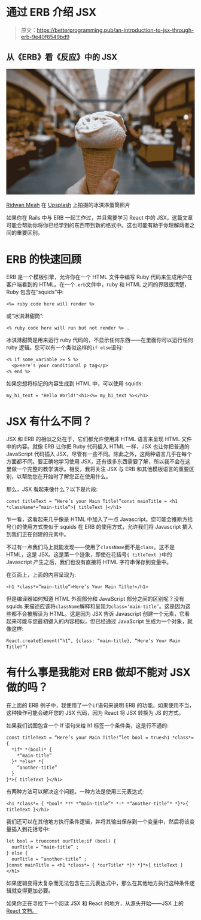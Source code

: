 # 通过 ERB 介绍 JSX

> 原文：<https://betterprogramming.pub/an-introduction-to-jsx-through-erb-9e40f6549bd9>

## 从《ERB》看《反应》中的 JSX

![](img/6b8c80eb4de07140060661a72e81d981.png)

[Ridwan Meah](https://unsplash.com/@riddywankenobi) 在 [Upsplash](https://unsplash.com/s/photos/ice-cream-cone) 上拍摄的冰淇淋蛋筒照片

如果你在 Rails 中与 ERB 一起工作过，并且需要学习 React 中的 JSX，这篇文章可能会帮助你将你已经学到的东西带到新的格式中。这也可能有助于你理解两者之间的重要区别。

# ERB 的快速回顾

ERB 是一个模板引擎，允许你在一个 HTML 文件中编写 Ruby 代码来生成用户在客户端看到的 HTML。在一个`.erb`文件中，ruby 和 HTML 之间的界限很清楚，Ruby 包含在“squids”中:

```
<%= ruby code here will render %> 
```

或“冰淇淋甜筒”:

```
<% ruby code here will run but not render %> .
```

冰淇淋甜筒是用来运行 ruby 代码的，不显示任何东西——在里面你可以运行任何 ruby 逻辑。您可以有一个类似这样的`if else`语句:

```
<% if some_variable >= 5 %>
  <p>Here’s your conditional p tag</p>
<% end %>
```

如果您想将标记的内容生成到 HTML 中，可以使用 squids:

```
my_h1_text = "Hello World!"<h1><%= my_h1_text %></h1>
```

# JSX 有什么不同？

JSX 和 ERB 的相似之处在于，它们都允许使用非 HTML 语言来呈现 HTML 文件中的内容。就像 ERB 让你把 Ruby 代码插入 HTML 一样，JSX 也让你把普通的 JavaScript 代码插入 JSX，尽管有一些不同。除此之外，这两种语言几乎在每个方面都不同。要正确地学习使用 JSX，还有很多东西需要了解，所以我不会在这里做一个完整的教学演示。相反，我将关注 JSX 与 ERB 和其他模板语言的重要区别，以帮助您在开始时了解您正在使用什么。

那么，JSX 看起来像什么？以下是片段:

```
const titleText = “Here’s your Main Title!”const mainTitle = <h1 *className*=”main-title”>{ titleText }</h1>
```

乍一看，这看起来几乎像是 HTML 中加入了一点 Javascript。您可能会推断方括号`{}`的使用方式类似于 squids 在 ERB 的使用方式，允许我们将 Javascript 插入到我们正在创建的元素中。

不过有一点我们马上就能发现——使用了`className`而不是`class`。这不是 HTML，这是 JSX。这是第一个迹象，即使在花括号`{ titleText }`中的 Javascript 产生之后，我们也没有直接将 HTML 字符串保存到变量中。

在页面上，上面的内容呈现为:

```
<h1 *class*=”main-title”>Here’s Your Main Title!</h1>
```

但是编译器如何知道 HTML 外观部分和 JavaScript 部分之间的区别呢？没有 squids 来描述应该将`className`解释和呈现为`class=‘main-title’`。这是因为这些都不会被解读为 HTML。这是因为 JSX 告诉 Javascript 创建一个元素，它看起来可能与您最初键入的内容相似，但已经通过 JavaScript 生成为一个对象，就像这样:

```
React.createElement(“h1”, {class: “main-title}, “Here’s Your Main Title!”)
```

# 有什么事是我能对 ERB 做却不能对 JSX 做的吗？

在上面的 ERB 例子中，我使用了一个`if`语句来说明 ERB 的功能。如果使用不当，这种操作可能会破坏您的 JSX 代码，因为 React 将 JSX 转换为 JS 的方式。

如果我们试图包含一个 If 语句来给 h1 标签一个条件类，这是行不通的:

```
const titleText = “Here’s your Main Title!”let bool = true<h1 *class*= { 
  *if* *(bool)* {
    *“main-title”
  }* *else* *{
    “another-title”
  }
}*>{ titleText }</h1>
```

有两种方法可以解决这个问题。一种方法是使用三元表达式:

```
<h1 *class*= { *bool* *?* *“main-title”* *:* *“another-title”* *}*>{ titleText }</h1>
```

我们还可以在其他地方执行条件逻辑，并将其输出保存到一个变量中，然后将该变量插入到花括号中:

```
let bool = trueconst ourTitle;if (bool) {
  ourTitle = “main-title” ;
} else {
  ourTitle = “another-title” ;
}const mainTitle = <h1 *class*= { *ourTitle* *}* *}*>{ titleText }</h1>
```

如果逻辑变得太复杂而无法包含在三元表达式中，那么在其他地方执行这种条件逻辑就变得更加必要。

如果你正在寻找下一个阅读 JSX 和 React 的地方，从源头开始——JSX 上的 [React 文档。](https://reactjs.org/docs/introducing-jsx.html)